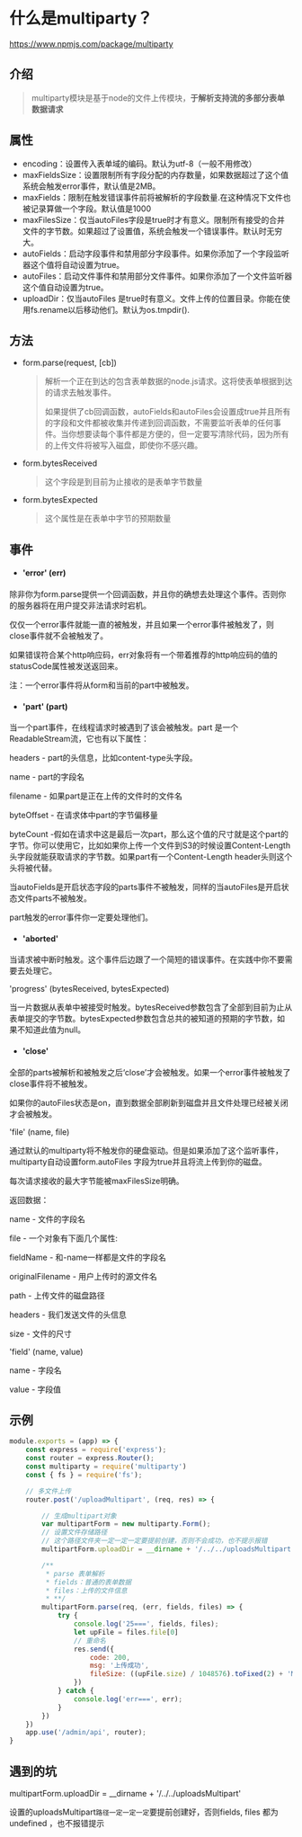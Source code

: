 # 什么是multiparty？

https://www.npmjs.com/package/multiparty

## 介绍

> multiparty模块是基于node的文件上传模块，**于解析支持流的多部分表单数据请求**

## 属性

- encoding：设置传入表单域的编码。默认为utf-8（一般不用修改）
- maxFieldsSize：设置限制所有字段分配的内存数量，如果数据超过了这个值系统会触发error事件，默认值是2MB。
- maxFields：限制在触发错误事件前将被解析的字段数量.在这种情况下文件也被记录算做一个字段。默认值是1000
- maxFilesSize：仅当autoFiles字段是true时才有意义。限制所有接受的合并文件的字节数。如果超过了设置值，系统会触发一个错误事件。默认时无穷大。
- autoFields：启动字段事件和禁用部分字段事件。如果你添加了一个字段监听器这个值将自动设置为true。
- autoFiles：启动文件事件和禁用部分文件事件。如果你添加了一个文件监听器这个值自动设置为true。
- uploadDir：仅当autoFiles 是true时有意义。文件上传的位置目录。你能在使用fs.rename以后移动他们。默认为os.tmpdir().

## 方法

- form.parse(request, [cb])

  >解析一个正在到达的包含表单数据的node.js请求。这将使表单根据到达的请求去触发事件。
  >
  >如果提供了cb回调函数，autoFields和autoFiles会设置成true并且所有的字段和文件都被收集并传递到回调函数，不需要监听表单的任何事件。当你想要读每个事件都是方便的，但一定要写清除代码，因为所有的上传文件将被写入磁盘，即使你不感兴趣。

- form.bytesReceived

  > 这个字段是到目前为止接收的是表单字节数量

- form.bytesExpected

  > 这个属性是在表单中字节的预期数量

## 事件

- #### 'error' (err)

除非你为form.parse提供一个回调函数，并且你的确想去处理这个事件。否则你的服务器将在用户提交非法请求时宕机。

仅仅一个error事件就能一直的被触发，并且如果一个error事件被触发了，则close事件就不会被触发了。

如果错误符合某个http响应码，err对象将有一个带着推荐的http响应码的值的statusCode属性被发送返回来。

注：一个error事件将从form和当前的part中被触发。

- #### 'part' (part)

当一个part事件，在线程请求时被遇到了该会被触发。part 是一个ReadableStream流，它也有以下属性：

headers - part的头信息，比如content-type头字段。

name - part的字段名

filename - 如果part是正在上传的文件时的文件名

byteOffset - 在请求体中part的字节偏移量

byteCount -假如在请求中这是最后一次part，那么这个值的尺寸就是这个part的字节。你可以使用它，比如如果你上传一个文件到S3的时候设置Content-Length 头字段就能获取请求的字节数。如果part有一个Content-Length header头则这个头将被代替。

当autoFields是开启状态字段的parts事件不被触发，同样的当autoFiles是开启状态文件parts不被触发。

part触发的error事件你一定要处理他们。

- #### 'aborted'

当请求被中断时触发。这个事件后边跟了一个简短的错误事件。在实践中你不要需要去处理它。

'progress' (bytesReceived, bytesExpected)

当一片数据从表单中被接受时触发。bytesReceived参数包含了全部到目前为止从表单提交的字节数。bytesExpected参数包含总共的被知道的预期的字节数，如果不知道此值为null。

- #### 'close'

全部的parts被解析和被触发之后‘close’才会被触发。如果一个error事件被触发了close事件将不被触发。

如果你的autoFiles状态是on，直到数据全部刷新到磁盘并且文件处理已经被关闭才会被触发。

'file' (name, file)

通过默认的multiparty将不触发你的硬盘驱动。但是如果添加了这个监听事件，multiparty自动设置form.autoFiles 字段为true并且将流上传到你的磁盘。

每次请求接收的最大字节能被maxFilesSize明确。

返回数据：

name - 文件的字段名

file - 一个对象有下面几个属性:

  fieldName - 和-name一样都是文件的字段名

  originalFilename - 用户上传时的源文件名

  path - 上传文件的磁盘路径

  headers - 我们发送文件的头信息

  size - 文件的尺寸

'field' (name, value)

name - 字段名

value - 字段值

## 示例

```js
module.exports = (app) => {
    const express = require('express');
    const router = express.Router();
    const multiparty = require('multiparty')
    const { fs } = require('fs');

    // 多文件上传
    router.post('/uploadMultipart', (req, res) => {

        // 生成multipart对象
        var multipartForm = new multiparty.Form();
        // 设置文件存储路径
        // 这个路径文件夹一定一定一定要提前创建，否则不会成功，也不提示报错
        multipartForm.uploadDir = __dirname + '/../../uploadsMultipart'

        /**
         * parse 表单解析
         * fields：普通的表单数据
         * files：上传的文件信息
         * **/
        multipartForm.parse(req, (err, fields, files) => {
            try {
                console.log('25===', fields, files);
                let upFile = files.file[0]
                // 重命名
                res.send({
                    code: 200,
                    msg: '上传成功',
                    fileSize: ((upFile.size) / 1048576).toFixed(2) + 'M'
                })
            } catch {
                console.log('err===', err);
            }
        })
    })
    app.use('/admin/api', router);
}
```



## 遇到的坑

multipartForm.uploadDir = __dirname + '/../../uploadsMultipart'  

设置的uploadsMultipart`路径一定一定一定`要提前创建好，否则fields, files  都为undefined ，也不报错提示